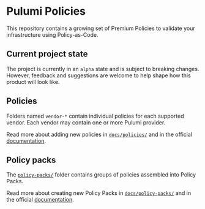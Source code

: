 # Pulumi Policies

This repository contains a growing set of Premium Policies to validate your infrastructure using
Policy-as-Code.

## Current project state

The project is currently in an `alpha` state and is subject to breaking changes. However, feedback
and suggestions are welcome to help shape how this product will look like.

## Policies

Folders named `vendor-*` contain individual policies for each supported vendor. Each vendor may
contain one or more Pulumi provider.

Read more about adding new policies in [`docs/policies/`](docs/policies/) and in the official
[documentation](https://www.pulumi.com/docs/guides/crossguard/core-concepts/#policy).

## Policy packs

The [`policy-packs/`](policy-packs/) folder contains groups of policies assembled into Policy Packs.

Read more about creating new Policy Packs in [`docs/policy-packs/`](docs/policy-packs/) and in the
official [documentation](https://www.pulumi.com/docs/guides/crossguard/core-concepts/#policy-pack).
